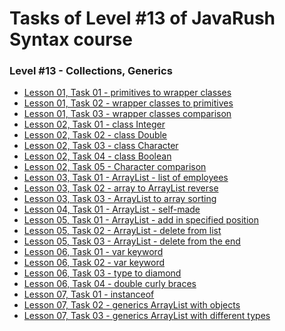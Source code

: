 # <a name="start"></a> Tasks of Level #13 of JavaRush Syntax course

### Level #13 - **Collections, Generics**

- [Lesson 01, Task 01 - primitives to wrapper classes][01_01]
- [Lesson 01, Task 02 - wrapper classes to primitives][01_02]
- [Lesson 01, Task 03 - wrapper classes comparison][01_03]
- [Lesson 02, Task 01 - class Integer][02_01]
- [Lesson 02, Task 02 - class Double][02_02]
- [Lesson 02, Task 03 - class Character][02_03]
- [Lesson 02, Task 04 - class Boolean][02_04]
- [Lesson 02, Task 05 - Character comparison][02_05]
- [Lesson 03, Task 01 - ArrayList - list of employees][03_01]
- [Lesson 03, Task 02 - array to ArrayList reverse][03_02]
- [Lesson 03, Task 03 - ArrayList to array sorting][03_03]
- [Lesson 04, Task 01 - ArrayList - self-made][04_01]
- [Lesson 05, Task 01 - ArrayList - add in specified position][05_01]
- [Lesson 05, Task 02 - ArrayList - delete from list][05_02]
- [Lesson 05, Task 03 - ArrayList - delete from the end][05_03]
- [Lesson 06, Task 01 - var keyword][06_01]
- [Lesson 06, Task 02 - var keyword][06_02]
- [Lesson 06, Task 03 - type to diamond][06_03]
- [Lesson 06, Task 04 - double curly braces][06_04]
- [Lesson 07, Task 01 - instanceof][07_01]
- [Lesson 07, Task 02 - generics ArrayList with objects][07_02]
- [Lesson 07, Task 03 - generics ArrayList with different types][07_03]

[01_01]: https://github.com/mentor-dev/Java-Learning/tree/main/JavaRush_1/13_Collections/01_01__primitives_to_wrapper_classes
[01_02]: https://github.com/mentor-dev/Java-Learning/tree/main/JavaRush_1/13_Collections/01_02__wrapper_classes_to_primitives
[01_03]: https://github.com/mentor-dev/Java-Learning/tree/main/JavaRush_1/13_Collections/01_03__wrapper_classes_comparison
[02_01]: https://github.com/mentor-dev/Java-Learning/tree/main/JavaRush_1/13_Collections/02_01__class_Integer
[02_02]: https://github.com/mentor-dev/Java-Learning/tree/main/JavaRush_1/13_Collections/02_02__class_Double
[02_03]: https://github.com/mentor-dev/Java-Learning/tree/main/JavaRush_1/13_Collections/02_03__class_Character
[02_04]: https://github.com/mentor-dev/Java-Learning/tree/main/JavaRush_1/13_Collections/02_04__class_Boolean
[02_05]: https://github.com/mentor-dev/Java-Learning/tree/main/JavaRush_1/13_Collections/02_05__Character_comparison
[03_01]: https://github.com/mentor-dev/Java-Learning/tree/main/JavaRush_1/13_Collections/03_01__ArrayList_list_of_employees
[03_02]: https://github.com/mentor-dev/Java-Learning/tree/main/JavaRush_1/13_Collections/03_02__array_to_ArrayList_reverse
[03_03]: https://github.com/mentor-dev/Java-Learning/tree/main/JavaRush_1/13_Collections/03_03__ArrayList_to_array_sorting
[04_01]: https://github.com/mentor-dev/Java-Learning/tree/main/JavaRush_1/13_Collections/04_01__ArrayList_self-made
[05_01]: https://github.com/mentor-dev/Java-Learning/tree/main/JavaRush_1/13_Collections/05_01__ArrayList_add_in_specified_position
[05_02]: https://github.com/mentor-dev/Java-Learning/tree/main/JavaRush_1/13_Collections/05_02__ArrayList_delete_from_list
[05_03]: https://github.com/mentor-dev/Java-Learning/tree/main/JavaRush_1/13_Collections/05_03__ArrayList_delete_from_the_end
[06_01]: https://github.com/mentor-dev/Java-Learning/tree/main/JavaRush_1/13_Collections/06_01__var_keyword
[06_02]: https://github.com/mentor-dev/Java-Learning/tree/main/JavaRush_1/13_Collections/06_02__var_keyword
[06_03]: https://github.com/mentor-dev/Java-Learning/tree/main/JavaRush_1/13_Collections/06_03__type_to_diamond
[06_04]: https://github.com/mentor-dev/Java-Learning/tree/main/JavaRush_1/13_Collections/06_04__double_curly_braces
[07_01]: https://github.com/mentor-dev/Java-Learning/tree/main/JavaRush_1/13_Collections/07_01__instanceof
[07_02]: https://github.com/mentor-dev/Java-Learning/tree/main/JavaRush_1/13_Collections/07_02__generics_ArrayList_with_objects
[07_03]: https://github.com/mentor-dev/Java-Learning/tree/main/JavaRush_1/13_Collections/07_03__generics_ArrayList_with_different_types
